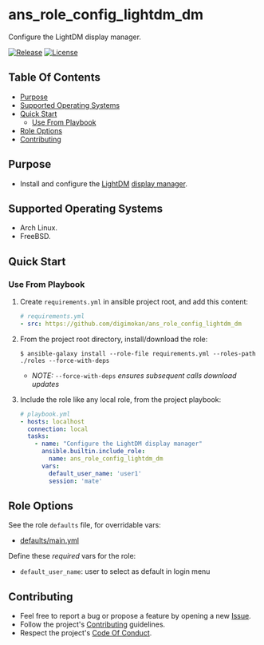 # ans_role_config_lightdm_dm

Configure the LightDM display manager.

[![Release](https://img.shields.io/github/release/digimokan/ans_role_config_lightdm_dm.svg?label=release)](https://github.com/digimokan/ans_role_config_lightdm_dm/releases/latest "Latest Release Notes")
[![License](https://img.shields.io/badge/license-MIT-blue.svg?label=license)](LICENSE.md "Project License")

## Table Of Contents

* [Purpose](#purpose)
* [Supported Operating Systems](#supported-operating-systems)
* [Quick Start](#quick-start)
    * [Use From Playbook](#use-from-playbook)
* [Role Options](#role-options)
* [Contributing](#contributing)

## Purpose

* Install and configure the [LightDM](https://github.com/canonical/lightdm)
  [display manager](https://wiki.archlinux.org/index.php/Display_manager).

## Supported Operating Systems

* Arch Linux.
* FreeBSD.

## Quick Start

### Use From Playbook

1. Create `requirements.yml` in ansible project root, and add this content:

   ```yaml
   # requirements.yml
   - src: https://github.com/digimokan/ans_role_config_lightdm_dm
   ```

2. From the project root directory, install/download the role:

   ```shell
   $ ansible-galaxy install --role-file requirements.yml --roles-path ./roles --force-with-deps
   ```

   * _NOTE:_ `--force-with-deps` _ensures subsequent calls download updates_

3. Include the role like any local role, from the project playbook:

   ```yaml
   # playbook.yml
   - hosts: localhost
     connection: local
     tasks:
       - name: "Configure the LightDM display manager"
         ansible.builtin.include_role:
           name: ans_role_config_lightdm_dm
         vars:
           default_user_name: 'user1'
           session: 'mate'
   ```

## Role Options

See the role `defaults` file, for overridable vars:

  * [defaults/main.yml](../defaults/main.yml)

Define these _required_ vars for the role:

  * `default_user_name`: user to select as default in login menu

## Contributing

* Feel free to report a bug or propose a feature by opening a new
  [Issue](https://github.com/digimokan/ans_role_config_lightdm_dm/issues).
* Follow the project's [Contributing](CONTRIBUTING.md) guidelines.
* Respect the project's [Code Of Conduct](CODE_OF_CONDUCT.md).

